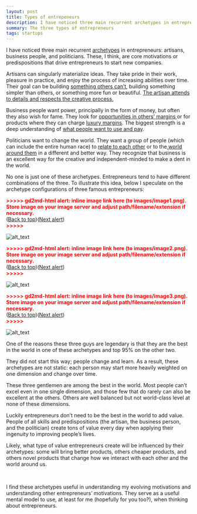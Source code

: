 ```yaml
---
layout: post
title: Types of entrepeneurs
description: I have noticed three main recurrent archetypes in entrepreneurs - artisans, business people, and politicians
summary: The three types of entrepreneurs
tags: startups
---
```



I have noticed three main recurrent [archetypes](https://en.wikipedia.org/wiki/Jungian_archetypes) in entrepreneurs: artisans, business people, and politicians. These, I think, are core motivations or predispositions that drive entrepreneurs to start new companies. 

Artisans can singularly materialize ideas. They take pride in their work, pleasure in practice, and enjoy the process of increasing abilities over time. Their goal can be building [something others can’t](https://about.google/our-story/), building something simpler than others, or something more fun or beautiful. [The artisan attends to details and respects the creative process. ](https://signalvnoise.com/posts/3497-you-know-one-of-the-things-that-really-hurt)

Business people want power, principally in the form of money, but often they also wish for fame. They look for [opportunities in others’ margins ](https://www.goodreads.com/quotes/706779-your-margin-is-my-opportunity)or for products where they can charge [luxury margins](https://www.azquotes.com/quote/722081). The biggest strength is a deep understanding of [what people want to use and pay](https://www.ycombinator.com/). 

Politicians want to change the world. They want a group of people (which can include the entire human race) to [relate to each other](https://www.azquotes.com/quote/325530) or to the[ world around them](https://www.tesla.com/about#:~:text=Tesla's%20mission%20is%20to%20accelerate,to%20drive%20than%20gasoline%20cars.) in a different and better way. They recognize that business is an excellent way for the creative and independent-minded to make a dent in the world. 

No one is just one of these archetypes. Entrepreneurs tend to have different combinations of the three. To illustrate this idea, below I speculate on the archetype configurations of three famous entrepreneurs:



<p id="gdcalert1" ><span style="color: red; font-weight: bold">>>>>>  gd2md-html alert: inline image link here (to images/image1.png). Store image on your image server and adjust path/filename/extension if necessary. </span><br>(<a href="#">Back to top</a>)(<a href="#gdcalert2">Next alert</a>)<br><span style="color: red; font-weight: bold">>>>>> </span></p>


![alt_text](images/image1.png "image_tooltip")


<p id="gdcalert2" ><span style="color: red; font-weight: bold">>>>>>  gd2md-html alert: inline image link here (to images/image2.png). Store image on your image server and adjust path/filename/extension if necessary. </span><br>(<a href="#">Back to top</a>)(<a href="#gdcalert3">Next alert</a>)<br><span style="color: red; font-weight: bold">>>>>> </span></p>


![alt_text](images/image2.png "image_tooltip")


<p id="gdcalert3" ><span style="color: red; font-weight: bold">>>>>>  gd2md-html alert: inline image link here (to images/image3.png). Store image on your image server and adjust path/filename/extension if necessary. </span><br>(<a href="#">Back to top</a>)(<a href="#gdcalert4">Next alert</a>)<br><span style="color: red; font-weight: bold">>>>>> </span></p>


![alt_text](images/image3.png "image_tooltip")


One of the reasons these three guys are legendary is that they are the best in the world in one of these archetypes and top 95% on the other two. 

They did not start this way; people change and learn. As a result, these archetypes are not static: each person may start more heavily weighted on one dimension and change over time. 

These three gentlemen are among the best in the world. Most people can’t excel even in one single dimension, and those few that do rarely can also be excellent at the others. Others are well balanced but not world-class level at none of these dimensions. 

Luckily entrepreneurs don’t need to be the best in the world to add value. People of all skills and predispositions (the artisan, the business person, and the politician) create tons of value every day when applying their ingenuity to improving people’s lives. 

Likely, what type of value entrepreneurs create will be influenced by their archetypes: some will bring better products, others cheaper products, and others novel products that change how we interact with each other and the world around us. 

<p>&nbsp;</p>

I find these archetypes useful in understanding my evolving motivations and understanding other entrepreneurs’ motivations. They serve as a useful mental model to use, at least for me (hopefully for you too?), when thinking about entrepreneurs. 

 

